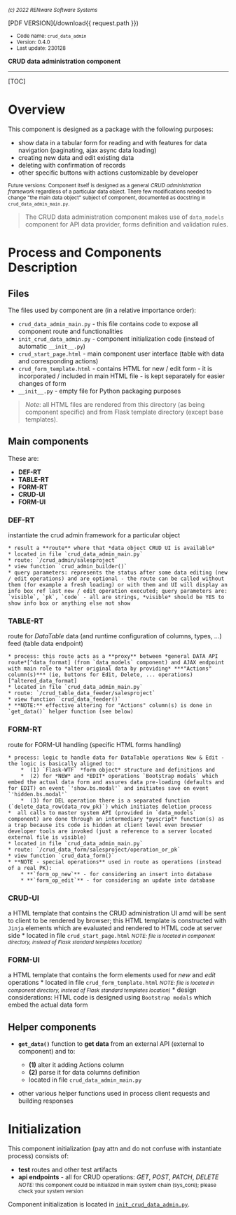 <small>*(c) 2022 RENware Software Systems*</small>

[PDF VERSION](/download{{ request.path }})

<small>

* Code name: `crud_data_admin`
* Version: 0.4.0
* Last update: 230128
</small>

**CRUD data administration component**

***

[TOC]

# Overview

This component is designed as a package with the following purposes:

* show data in a tabular form for reading and with features for data navigation (paginating, ajax async data loading)
* creating new data and edit existing data
* deleting with confirmation of records
* other specific buttons with actions customizable by developer

<small>Future versions: Component itself is designed as a general *CRUD administration framework* regardless of a particular data object. There few modifications needed to change "the main data object" subject of component, documented as docstring in `crud_data_admin_main.py`.</small>

>The CRUD data administration component makes use of `data_models` component for API data provider, forms definition and validation rules.





# Process and Components Description

## Files

The files used by component are (in a relative importance order):

* `crud_data_admin_main.py` - this file contains code to expose all component route and functionalities
* `init_crud_data_admin.py` - component initialization code (instead of automatic `__init__.py`)
* `crud_start_page.html` - main component user interface (table with data and corresponding actions)
* `crud_form_template.html` - contains HTML for new / edit form - it is incorporated / included in main HTML file - is kept separately for easier changes of form
* `__init__.py` - empty file for Python packaging purposes

>*Note*: all HTML files are rendered from this directory (as being component specific) and from Flask template directory (except base templates).



## Main components

These are:

* **DEF-RT**
* **TABLE-RT**
* **FORM-RT**
* **CRUD-UI**
* **FORM-UI**


### DEF-RT

instantiate the crud admin framework for a particular object

    * result a **route** where that *data object CRUD UI is available*
	* located in file `crud_data_admin_main.py`
	* route: `/crud_admin/salesproject`
	* view function `crud_admin_builder()`
	* query parameters: represents the status after some data editing (new / edit operations) and are optional - the route can be called without them (for example a fresh loading) or with them and UI will display an info box ref last new / edit operation executed; query parameters are: `visible`, `pk`, `code` - all are strings, *visible* should be YES to show info box or anything else not show


### TABLE-RT

route for *DataTable* data (and runtime configuration of columns, types, ...) feed (table data endpoint)

    * process: this route acts as a **proxy** between *general DATA API route*[^data_format] (from `data_models` component) and AJAX endpoint with main role to *alter original data by providing* ***"Actions" column(s)*** (ie, buttons for Edit, Delete, ... operations)[^altered_data_format]
    * located in file `crud_data_admin_main.py`
    * route: `/crud_table_data_feeder/salesproject`
    * view function `crud_data_feeder()`
    * **NOTE:** effective altering for "Actions" column(s) is done in `get_data()` helper function (see below)


### FORM-RT

route for FORM-UI handling (specific HTML forms handling)

    * process: logic to handle data for DataTable operations New & Edit - the logic is basically aligned to:
        *  (1) `Flask-WTF` *form object* structure and definitions and
        *  (2) for *NEW* and *EDIT* operations `Bootstrap modals` which embed the actual data form and assures data pre-loading (defaults and for EDIT) on event `'show.bs.modal'` and initiates save on event `'hidden.bs.modal'`
        *  (3) for DEL operation there is a separated function (`delete_data_row(data_row_pk)`) which initiates deletion process
    *  all calls to master system API (provided in `data_models` component) are done through an intermediary *pyscript* function(s) as a trap because its code is hidden at client level even browser developer tools are invoked (just a reference to a server located external file is visible)
    * located in file `crud_data_admin_main.py`
    * route: `/crud_data_form/salesproject/operation_or_pk`
    * view function `crud_data_form()`
    * **NOTE - special operations** used in route as operations (instead of a real PK):
        * **`form_op_new`** - for considering an insert into database
        * **`form_op_edit`** - for considering an update into database


### CRUD-UI

a HTML template that contains the CRUD administration UI amd will be sent to client to be rendered by browser; this HTML template is constructed with `Jinja` elements which are evaluated and rendered to HTML code at server side
    * located in file `crud_start_page.html` <small>*NOTE: file is located in component directory, instead of Flask standard templates location)*</small>


### FORM-UI

a HTML template that contains the form elements used for *new* and *edit* operations
    * located in file `crud_form_template.html` <small>*NOTE: file is located in component directory, instead of Flask standard templates location)*</small>
    * design considerations: HTML code is designed using `Bootstrap modals` which embed the actual data form



## Helper components

* **`get_data()`** function to **get data** from an external API (external to component) and to:
    * **(1)** alter it adding Actions column
    * **(2)** parse it for data columns definition
    * located in file `crud_data_admin_main.py`

* other various helper functions used in process client requests and building responses













# Initialization

This component initialization (pay attn and do not confuse with instantiate process) consists of:

- **test** routes and other test artifacts
- **api endpoints** - all for CRUD operations: *GET*, *POST*, *PATCH*, *DELETE*
    <small>*NOTE:* this component could be initialized in main system chain (sys_core); please check your system version</small>

Component initialization is located in [`init_crud_data_admin.py`](/crud_data_admin/init_crud_data_admin.py).








[^data_format]: data general format for `data` key is:
    ```
    {
        "data": [
            {
                "column_name": column_value,
                ...
            },
            { ... the other rows ...}
        ]
    }
    ```
[^altered_data_format]: after altering `data` key it looks like:
    ```
    {
        "data": [
            {
                ...original real data columns...
                "DT_RowId": containing row identifier (again _pk) which will be rendered as table row id attribute
                "actions": "HTML string with action buttons definition, for example <button>....</button>"
                ...
            },
            { ... the other rows ...}
        ]
    }
    ```